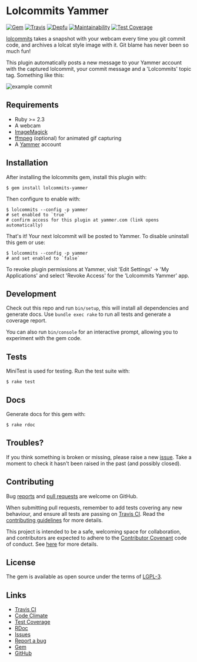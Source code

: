 # Lolcommits Yammer

[![Gem](https://img.shields.io/gem/v/lolcommits-yammer.svg?style=flat)](http://rubygems.org/gems/lolcommits-yammer)
[![Travis](https://img.shields.io/travis/com/lolcommits/lolcommits-yammer/master.svg?style=flat)](https://travis-ci.com/lolcommits/lolcommits-yammer)
[![Depfu](https://img.shields.io/depfu/lolcommits/lolcommits-yammer.svg?style=flat)](https://depfu.com/github/lolcommits/lolcommits-yammer)
[![Maintainability](https://api.codeclimate.com/v1/badges/dc8b0801920bffbecf9f/maintainability)](https://codeclimate.com/github/lolcommits/lolcommits-yammer/maintainability)
[![Test Coverage](https://api.codeclimate.com/v1/badges/dc8b0801920bffbecf9f/test_coverage)](https://codeclimate.com/github/lolcommits/lolcommits-yammer/test_coverage)

[lolcommits](https://lolcommits.github.io/) takes a snapshot with your
webcam every time you git commit code, and archives a lolcat style image
with it. Git blame has never been so much fun!

This plugin automatically posts a new message to your Yammer account
with the captured lolcommit, your commit message and a 'Lolcommits'
topic tag. Something like this:

![example
commit](https://github.com/lolcommits/lolcommits-yammer/raw/master/assets/images/example-commit.png)

## Requirements

* Ruby >= 2.3
* A webcam
* [ImageMagick](http://www.imagemagick.org)
* [ffmpeg](https://www.ffmpeg.org) (optional) for animated gif capturing
* A [Yammer](http://yammer.com) account

## Installation

After installing the lolcommits gem, install this plugin with:

    $ gem install lolcommits-yammer

Then configure to enable with:

    $ lolcommits --config -p yammer
    # set enabled to `true`
    # confirm access for this plugin at yammer.com (link opens automatically)

That's it! Your next lolcommit will be posted to Yammer. To disable
uninstall this gem or use:

    $ lolcommits --config -p yammer
    # and set enabled to `false`

To revoke plugin permissions at Yammer, visit 'Edit Settings' -> 'My
Applications' and select 'Revoke Access' for the 'Lolcommits Yammer'
app.

## Development

Check out this repo and run `bin/setup`, this will install all
dependencies and generate docs. Use `bundle exec rake` to run all tests
and generate a coverage report.

You can also run `bin/console` for an interactive prompt, allowing you
to experiment with the gem code.

## Tests

MiniTest is used for testing. Run the test suite with:

    $ rake test

## Docs

Generate docs for this gem with:

    $ rake rdoc

## Troubles?

If you think something is broken or missing, please raise a new
[issue](https://github.com/lolcommits/lolcommits-yammer/issues). Take a
moment to check it hasn't been raised in the past (and possibly closed).

## Contributing

Bug [reports](https://github.com/lolcommits/lolcommits-yammer/issues)
and [pull
requests](https://github.com/lolcommits/lolcommits-yammer/pulls) are
welcome on GitHub.

When submitting pull requests, remember to add tests covering any new
behaviour, and ensure all tests are passing on [Travis
CI](https://travis-ci.com/lolcommits/lolcommits-yammer). Read the
[contributing
guidelines](https://github.com/lolcommits/lolcommits-yammer/blob/master/CONTRIBUTING.md)
for more details.

This project is intended to be a safe, welcoming space for
collaboration, and contributors are expected to adhere to the
[Contributor Covenant](http://contributor-covenant.org) code of conduct.
See
[here](https://github.com/lolcommits/lolcommits-yammer/blob/master/CODE_OF_CONDUCT.md)
for more details.

## License

The gem is available as open source under the terms of
[LGPL-3](https://opensource.org/licenses/LGPL-3.0).

## Links

* [Travis CI](https://travis-ci.com/lolcommits/lolcommits-yammer)
* [Code Climate](https://codeclimate.com/github/lolcommits/lolcommits-yammer)
* [Test Coverage](https://codeclimate.com/github/lolcommits/lolcommits-yammer/coverage)
* [RDoc](http://rdoc.info/projects/lolcommits/lolcommits-yammer)
* [Issues](http://github.com/lolcommits/lolcommits-yammer/issues)
* [Report a bug](http://github.com/lolcommits/lolcommits-yammer/issues/new)
* [Gem](http://rubygems.org/gems/lolcommits-yammer)
* [GitHub](https://github.com/lolcommits/lolcommits-yammer)
